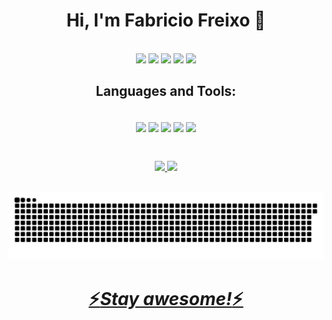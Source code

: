 <div align="center">
   <h1>Hi, I'm Fabricio Freixo 👋</h1>
</div>
<br>

<div align="center">
  <a href="https://www.linkedin.com/in/fabriciofreixo/" target="_blank"><img src="https://img.shields.io/badge/-LinkedIn-%230077B5?style=for-the-badge&logo=linkedin&logoColor=white" target="_blank"></a>
  <a href="https://instagram.com/freixofabricio" target="_blank"><img src="https://img.shields.io/badge/-Instagram-%23E4405F?style=for-the-badge&logo=instagram&logoColor=white" target="_blank"></a>
  <a href="https://twitter.com/freixofabricio" target="_blank"><img src="https://img.shields.io/badge/Twitter-1DA1F2?style=for-the-badge&logo=twitter&logoColor=white" target="_blank"></a>
 	<a href="https://www.twitch.tv/fabri1" target="_blank"><img src="https://img.shields.io/badge/Twitch-9146FF?style=for-the-badge&logo=twitch&logoColor=white" target="_blank"></a>
  <a href = "mailto:
fabriciofreixo@hotmail.com"><img src="https://img.shields.io/badge/Outlook-0078D4?style=for-the-badge&logo=microsoft-outlook&logoColor=white" target="_blank"></a>
</div>

##

<div align="center">
  <h2>Languages and Tools:</h2><br>
  
 <div style="display: inline_block">
  <img align="center" src="https://img.shields.io/badge/HTML5-E34F26?style=for-the-badge&logo=html5&logoColor=white">
  <img align="center" src="https://img.shields.io/badge/CSS3-1572B6?style=for-the-badge&logo=css3&logoColor=white">
  <img align="center" src="https://img.shields.io/badge/JavaScript-F7DF1E?style=for-the-badge&logo=javascript&logoColor=black">
  <img align="center" src="https://img.shields.io/badge/Vue.js-35495E?style=for-the-badge&logo=vue.js&logoColor=4FC08D">
  <img align="center" src="https://img.shields.io/badge/Node.js-43853D?style=for-the-badge&logo=node.js&logoColor=white">
</div>
  
##
 <div>
  <br>
  <a href="https://github.com/Freixofabricio">
  <img height="150em" src="https://github-readme-stats.vercel.app/api?username=Freixofabricio&show_icons=true&theme=monokai&include_all_commits=true&count_private=true"/>
  <img height="150em" src="https://github-readme-stats.vercel.app/api/top-langs/?username=Freixofabricio&layout=compact&langs_count=7&theme=monokai"/>
</div>
  
  ##
 
<div align='center'> 
  
![Snake animation](https://github.com/Freixofabricio/Freixofabricio/blob/output/github-contribution-grid-snake.svg)
</div>
   
   ##
  
<h1 align='center'>⚡️<i>Stay awesome!</i>⚡️</h1>
